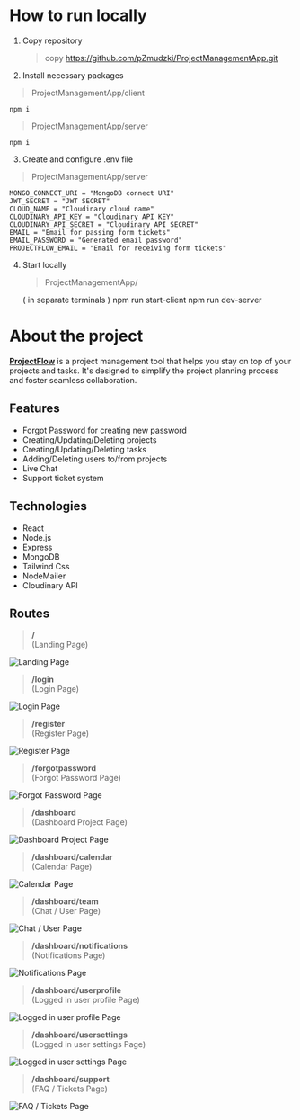 ﻿# How to run locally

1.  Copy repository

    > copy https://github.com/pZmudzki/ProjectManagementApp.git

2.  Install necessary packages

> ProjectManagementApp/client

    npm i

> ProjectManagementApp/server

    npm i

3. Create and configure .env file

> ProjectManagementApp/server

    MONGO_CONNECT_URI = "MongoDB connect URI"
    JWT_SECRET = "JWT SECRET"
    CLOUD_NAME = "Cloudinary cloud name"
    CLOUDINARY_API_KEY = "Cloudinary API KEY"
    CLOUDINARY_API_SECRET = "Cloudinary API SECRET"
    EMAIL = "Email for passing form tickets"
    EMAIL_PASSWORD = "Generated email password"
    PROJECTFLOW_EMAIL = "Email for receiving form tickets"

4.  Start locally

    > ProjectManagementApp/

    ( in separate terminals )
    npm run start-client
    npm run dev-server

# About the project

**[ProjectFlow](https://projectflow.onrender.com/)** is a project management tool that helps you stay on top of your projects and tasks. It's designed to simplify the project planning process and foster seamless collaboration.

## Features

- Forgot Password for creating new password
- Creating/Updating/Deleting projects
- Creating/Updating/Deleting tasks
- Adding/Deleting users to/from projects
- Live Chat
- Support ticket system

## Technologies

- React
- Node.js
- Express
- MongoDB
- Tailwind Css
- NodeMailer
- Cloudinary API

## Routes

> **/**  
> (Landing Page)

![Landing Page](https://res.cloudinary.com/dxsyxo3em/image/upload/v1705667909/projectFlowScreenShots/afeuaqos8yxsn6tpbopa.png)

> **/login**  
> (Login Page)

![Login Page](https://res.cloudinary.com/dxsyxo3em/image/upload/v1705672491/projectFlowScreenShots/pdd00iljarknm6bslli8.png)

> **/register**  
> (Register Page)

![Register Page](https://res.cloudinary.com/dxsyxo3em/image/upload/v1705672492/projectFlowScreenShots/nzyzrjnay0skamwmh4yr.png)

> **/forgotpassword**  
> (Forgot Password Page)

![Forgot Password Page](https://res.cloudinary.com/dxsyxo3em/image/upload/v1705672502/projectFlowScreenShots/jcztchx6z1txauichs1q.png)

> **/dashboard**  
> (Dashboard Project Page)

![Dashboard Project Page](https://res.cloudinary.com/dxsyxo3em/image/upload/v1705672503/projectFlowScreenShots/rzi3rezxi2iqzbzqa0l3.png)

> **/dashboard/calendar**  
> (Calendar Page)

![Calendar Page](https://res.cloudinary.com/dxsyxo3em/image/upload/v1705672502/projectFlowScreenShots/qy9083vjd8mc8zf5ofvr.png)

> **/dashboard/team**  
> (Chat / User Page)

![Chat / User Page](https://res.cloudinary.com/dxsyxo3em/image/upload/v1705672492/projectFlowScreenShots/prc8ryujjv4yqiinipjb.png)

> **/dashboard/notifications**  
> (Notifications Page)

![Notifications Page](https://res.cloudinary.com/dxsyxo3em/image/upload/v1705672492/projectFlowScreenShots/d83omkusg7w3rdp9k5xj.png)

> **/dashboard/userprofile**  
> (Logged in user profile Page)

![Logged in user profile Page](https://res.cloudinary.com/dxsyxo3em/image/upload/v1705672492/projectFlowScreenShots/vflpwfi0ug3gytpgbvyd.png)

> **/dashboard/usersettings**  
> (Logged in user settings Page)

![Logged in user settings Page](https://res.cloudinary.com/dxsyxo3em/image/upload/v1705672492/projectFlowScreenShots/woegqwi4ebzfdx4zum8t.png)

> **/dashboard/support**  
> (FAQ / Tickets Page)

![FAQ / Tickets Page](https://res.cloudinary.com/dxsyxo3em/image/upload/v1705672492/projectFlowScreenShots/chgbdhdofvivlcfyeqoy.png)
